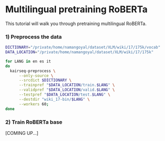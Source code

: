 # Multilingual pretraining RoBERTa

This tutorial will walk you through pretraining multilingual RoBERTa.

### 1) Preprocess the data

```bash
DICTIONARY="/private/home/namangoyal/dataset/XLM/wiki/17/175k/vocab"
DATA_LOCATION="/private/home/namangoyal/dataset/XLM/wiki/17/175k"

for LANG in en es it
do
  kairseq-preprocess \
      --only-source \
      --srcdict $DICTIONARY \
      --trainpref "$DATA_LOCATION/train.$LANG" \
      --validpref "$DATA_LOCATION/valid.$LANG" \
      --testpref "$DATA_LOCATION/test.$LANG" \
      --destdir "wiki_17-bin/$LANG" \
      --workers 60;
done
```

### 2) Train RoBERTa base

[COMING UP...]
